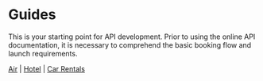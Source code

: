 # Guides

This is your starting point for API development. Prior to using the online API documentation, it is necessary to comprehend the basic booking flow and launch requirements.

[Air](guides-air.md) | [Hotel](guides-hotel.md) | [Car Rentals](guides-car.md)

